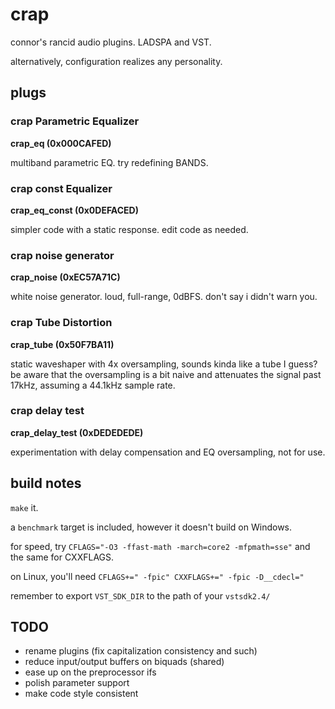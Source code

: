 # crap

connor's rancid audio plugins. LADSPA and VST.

alternatively, configuration realizes any personality.

## plugs

### crap Parametric Equalizer

__crap\_eq (0x000CAFED)__

multiband parametric EQ. try redefining BANDS.

### crap const Equalizer

__crap\_eq\_const (0x0DEFACED)__

simpler code with a static response.
edit code as needed.

### crap noise generator

__crap\_noise (0xEC57A71C)__

white noise generator. loud, full-range, 0dBFS. don't say i didn't warn you.

### crap Tube Distortion

__crap\_tube (0x50F7BA11)__

static waveshaper with 4x oversampling, sounds kinda like a tube I guess?
be aware that the oversampling is a bit naive and attenuates the signal
past 17kHz, assuming a 44.1kHz sample rate.

### crap delay test

__crap\_delay\_test (0xDEDEDEDE)__

experimentation with delay compensation and EQ oversampling, not for use.

## build notes

`make` it.

a `benchmark` target is included, however it doesn't build on Windows.

for speed, try `CFLAGS="-O3 -ffast-math -march=core2 -mfpmath=sse"`
and the same for CXXFLAGS.

on Linux, you'll need `CFLAGS+=" -fpic" CXXFLAGS+=" -fpic -D__cdecl="`

remember to export `VST_SDK_DIR` to the path of your `vstsdk2.4/`

## TODO

* rename plugins (fix capitalization consistency and such)
* reduce input/output buffers on biquads (shared)
* ease up on the preprocessor ifs
* polish parameter support
* make code style consistent
